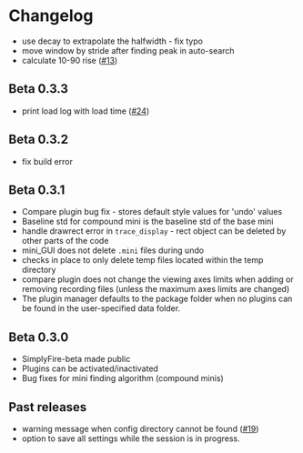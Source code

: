 # Changelog

- use decay to extrapolate the halfwidth - fix typo 
- move window by stride after finding peak in auto-search 
- calculate 10-90 rise ([#13](https://github.com/megumi-mori/SimplyFire-beta/issues/13))

## Beta 0.3.3

- print load log with load time ([#24](https://github.com/megumi-mori/SimplyFire-beta/issues/24))

## Beta 0.3.2

- fix build error

## Beta 0.3.1

- Compare plugin bug fix - stores default style values for 'undo' values
- Baseline std for compound mini is the baseline std of the base mini
- handle drawrect error in ``trace_display`` - rect object can be deleted by
  other parts of the code
- mini_GUI does not delete ``.mini`` files during undo
- checks in place to only delete temp files located within the temp directory
- compare plugin does not change the viewing axes limits when adding or
  removing recording files
  (unless the maximum axes limits are changed)
- The plugin manager defaults to the package folder when no plugins can be found
  in the user-specified data folder.

## Beta 0.3.0

- SimplyFire-beta made public
- Plugins can be activated/inactivated
- Bug fixes for mini finding algorithm (compound minis)

## Past releases

- warning message when config directory cannot be found ([#19](https://github.com/megumi-mori/PyMini/issues/19))
- option to save all settings while the session is in progress.
